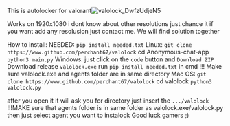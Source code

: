 

This is autolocker for valorant![valolock_DwfzUdjeN5](https://user-images.githubusercontent.com/63096336/162515128-b42b328c-94ae-4116-99d8-6239512f07c9.png)

Works on 1920x1080 i dont know about other resolutions 
just chance it 
if you want add any resolusion just contact me.
We will find solution together

How to install:
NEEDED:
`pip install needed.txt`
Linux:
`git clone https://www.github.com/perchant67/valolock`
cd Anonymous-chat-app
`python3 main.py`
Windows:
just click on the `code` button and `Download ZIP`
Download release `valolock.exe`
run `pip install needed.txt` in cmd
!!! Make sure valolock.exe and agents folder are in same directory
Mac OS:
`git clone https://www.github.com/perchant67/valolock`
cd valolock
`python3 valolock.py`

after you open it it will ask you for directory just insert the `.../valolock` 
!!!MAKE sure that agents folder is in same folder as valolock.exe/valolock.py
then just select agent you want to instalock
Good luck gamers ;)
